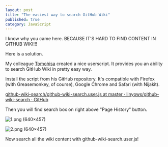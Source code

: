 ```yaml
---
layout: post
title: "The easiest way to search GitHub Wiki"
published: true
category: JavaScript
---
```


I know why you came here. BECAUSE IT'S HARD TO FIND CONTENT IN GITHUB WIKI!!!

Here is a solution.

My colleague [Tomohisa](http://tomohisaoda.com/posts/2012/created_github_wiki_search.html "GithubでWikiを検索するUserScript書いた") created a nice userscript. It provides you an ability to search GitHub Wiki in pretty easy way.

Install the script from his GitHub repository. It's compatible with Firefox (with Greasemonkey, of course), Google Chrome and Safari (with Nijakit).

[github-wiki-search/github-wiki-search.user.js at master · linyows/github-wiki-search · GitHub](https://github.com/linyows/github-wiki-search/blob/master/github-wiki-search.user.js "github-wiki-search/github-wiki-search.user.js at master · linyows/github-wiki-search · GitHub")

Then you will find search box on right above "Page History" button.

![1.png (640×457)](https://github.com/linyows/github-wiki-search/raw/master/images/1.png "1.png (640×457)")

![2.png (640×457)](https://github.com/linyows/github-wiki-search/raw/master/images/2.png "2.png (640×457)")

Now search all the wiki content with github-wiki-search.user.js!
